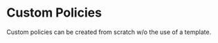 [title]: # (Custom Policies)
[tags]: # ( )
[priority]: # (4700)
# Custom Policies

Custom policies can be created from scratch w/o the use of a template. 

<!-- TODO: Fill with information, rethink wording.-->
